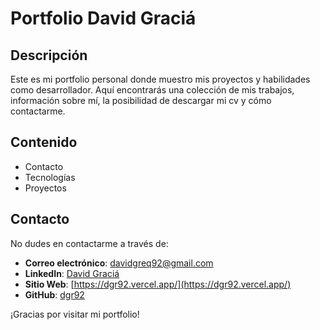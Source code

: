 # Portfolio David Graciá

## Descripción
Este es mi portfolio personal donde muestro mis proyectos y habilidades como desarrollador. Aquí encontrarás una colección de mis trabajos, información sobre mí, la posibilidad de descargar mi cv y cómo contactarme.

## Contenido
- Contacto
- Tecnologías
- Proyectos

## Contacto
No dudes en contactarme a través de:

- **Correo electrónico**: [davidgreq92@gmail.com](mailto:davidgreq92@gmail.com)
- **LinkedIn**: [David Graciá](https://www.linkedin.com/in/david-gr/)
- **Sitio Web**: [https://dgr92.vercel.app/](https://dgr92.vercel.app/)
- **GitHub**: [dgr92](https://github.com/dgr92)

¡Gracias por visitar mi portfolio!